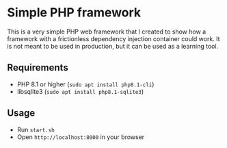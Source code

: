 # Simple PHP framework
This is a very simple PHP web framework that I created to show how a framework with a frictionless dependency injection container could work. It is not meant to be used in production, but it can be used as a learning tool.

## Requirements
- PHP 8.1 or higher (`sudo apt install php8.1-cli`)
- libsqlite3 (`sudo apt install php8.1-sqlite3`)

## Usage
 - Run `start.sh`
 - Open `http://localhost:8000` in your browser